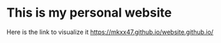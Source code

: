 # This is my personal website 
Here is the link to visualize it https://mkxx47.github.io/website.github.io/
